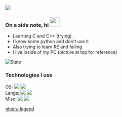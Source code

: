![](https://i.redd.it/7nu43ek0hlw51.jpg)
 
### On a side note, hi <img src="https://raw.githubusercontent.com/cas1us/cas1us/main/wave.gif" width="30px">

- Learning C and C++ (trying)
- I know some python and don't use it
- Also trying to learn RE and failing
- I live inside of my PC (picture at top for reference)

![Stats](https://github-readme-stats.vercel.app/api?username=cas1us&theme=gruvbox&count_private=true)

### Technologies I use
OS: ![](https://img.shields.io/badge/-gray?style=flat&logo=apple&color=ff6666) ![](https://img.shields.io/badge/-gray?style=flat&logo=windows&color=ff6666)  \
Langs: ![](https://img.shields.io/badge/-gray?style=flat&logo=cplusplus&color=ff6666) ![](https://img.shields.io/badge/-gray?style=flat&logo=c&color=ff6666)  \
Misc: ![](https://img.shields.io/badge/-gray?style=flat&logo=visualstudiocode&color=ff6666) ![](https://img.shields.io/badge/-gray?style=flat&logo=vim&color=ff6666) 

[ghidra legend](https://cdn.discordapp.com/attachments/872075419568979988/905618078954553414/ghidra_legend.png)
